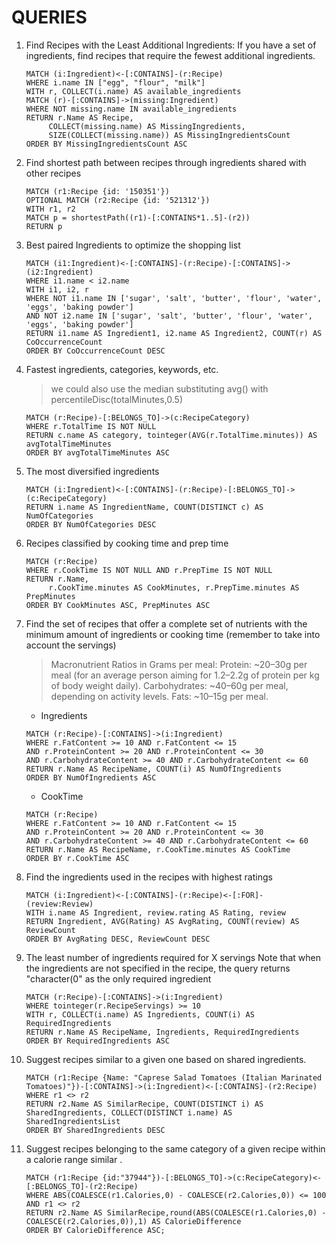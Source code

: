 # QUERIES 

1. Find Recipes with the Least Additional Ingredients: If you have a set of ingredients, find recipes that require the fewest additional ingredients.
     ```cypher
     MATCH (i:Ingredient)<-[:CONTAINS]-(r:Recipe)
     WHERE i.name IN ["egg", "flour", "milk"]
     WITH r, COLLECT(i.name) AS available_ingredients
     MATCH (r)-[:CONTAINS]->(missing:Ingredient)
     WHERE NOT missing.name IN available_ingredients
     RETURN r.Name AS Recipe, 
          COLLECT(missing.name) AS MissingIngredients,
          SIZE(COLLECT(missing.name)) AS MissingIngredientsCount
     ORDER BY MissingIngredientsCount ASC
     ```
1. Find shortest path between recipes through ingredients shared with other recipes
     ```cypher
     MATCH (r1:Recipe {id: '150351'})
     OPTIONAL MATCH (r2:Recipe {id: '521312'})
     WITH r1, r2
     MATCH p = shortestPath((r1)-[:CONTAINS*1..5]-(r2))
     RETURN p
     ```
1. Best paired Ingredients to optimize the shopping list 
     ```cypher
     MATCH (i1:Ingredient)<-[:CONTAINS]-(r:Recipe)-[:CONTAINS]->(i2:Ingredient)
     WHERE i1.name < i2.name
     WITH i1, i2, r
     WHERE NOT i1.name IN ['sugar', 'salt', 'butter', 'flour', 'water', 'eggs', 'baking powder'] 
     AND NOT i2.name IN ['sugar', 'salt', 'butter', 'flour', 'water', 'eggs', 'baking powder']
     RETURN i1.name AS Ingredient1, i2.name AS Ingredient2, COUNT(r) AS CoOccurrenceCount
     ORDER BY CoOccurrenceCount DESC
     ```
1. Fastest ingredients, categories, keywords, etc. 
     > we could also use the median substituting avg() with percentileDisc(totalMinutes,0.5)
     ```cypher
     MATCH (r:Recipe)-[:BELONGS_TO]->(c:RecipeCategory)
     WHERE r.TotalTime IS NOT NULL
     RETURN c.name AS category, tointeger(AVG(r.TotalTime.minutes)) AS avgTotalTimeMinutes
     ORDER BY avgTotalTimeMinutes ASC
     ```
1. The most diversified ingredients 
     ```cypher
     MATCH (i:Ingredient)<-[:CONTAINS]-(r:Recipe)-[:BELONGS_TO]->(c:RecipeCategory)
     RETURN i.name AS IngredientName, COUNT(DISTINCT c) AS NumOfCategories
     ORDER BY NumOfCategories DESC
     ```
1. Recipes classified by cooking time and prep time 
     ```cypher
     MATCH (r:Recipe)
     WHERE r.CookTime IS NOT NULL AND r.PrepTime IS NOT NULL
     RETURN r.Name, 
          r.CookTime.minutes AS CookMinutes, r.PrepTime.minutes AS PrepMinutes
     ORDER BY CookMinutes ASC, PrepMinutes ASC
     ```
1. Find the set of recipes that offer a complete set of nutrients with the minimum amount of ingredients or cooking time (remember to take into account the servings) 
     > Macronutrient Ratios in Grams per meal:
     > Protein: ~20–30g per meal (for an average person aiming for 1.2–2.2g of protein per kg of body weight daily).
     > Carbohydrates: ~40–60g per meal, depending on activity levels.
     > Fats: ~10–15g per meal.

     - Ingredients
     ```cypher
     MATCH (r:Recipe)-[:CONTAINS]->(i:Ingredient)
     WHERE r.FatContent >= 10 AND r.FatContent <= 15 
     AND r.ProteinContent >= 20 AND r.ProteinContent <= 30 
     AND r.CarbohydrateContent >= 40 AND r.CarbohydrateContent <= 60
     RETURN r.Name AS RecipeName, COUNT(i) AS NumOfIngredients
     ORDER BY NumOfIngredients ASC
     ```
     - CookTime
     ```cypher
     MATCH (r:Recipe)
     WHERE r.FatContent >= 10 AND r.FatContent <= 15 
     AND r.ProteinContent >= 20 AND r.ProteinContent <= 30 
     AND r.CarbohydrateContent >= 40 AND r.CarbohydrateContent <= 60
     RETURN r.Name AS RecipeName, r.CookTime.minutes AS CookTime
     ORDER BY r.CookTime ASC
     ```
1. Find the ingredients used in the recipes with highest ratings
     ```cypher
     MATCH (i:Ingredient)<-[:CONTAINS]-(r:Recipe)<-[:FOR]-(review:Review)
     WITH i.name AS Ingredient, review.rating AS Rating, review
     RETURN Ingredient, AVG(Rating) AS AvgRating, COUNT(review) AS ReviewCount
     ORDER BY AvgRating DESC, ReviewCount DESC
     ```
1. The least number of ingredients required for X servings 
Note that when the ingredients are not specified in the recipe, the query returns "character(0" as the only required ingredient
     ```cypher
     MATCH (r:Recipe)-[:CONTAINS]->(i:Ingredient)
     WHERE tointeger(r.RecipeServings) >= 10
     WITH r, COLLECT(i.name) AS Ingredients, COUNT(i) AS RequiredIngredients
     RETURN r.Name AS RecipeName, Ingredients, RequiredIngredients
     ORDER BY RequiredIngredients ASC
     ```
1. Suggest recipes similar to a given one based on shared ingredients.
     ```cypher
     MATCH (r1:Recipe {Name: "Caprese Salad Tomatoes (Italian Marinated Tomatoes)"})-[:CONTAINS]->(i:Ingredient)<-[:CONTAINS]-(r2:Recipe)
     WHERE r1 <> r2
     RETURN r2.Name AS SimilarRecipe, COUNT(DISTINCT i) AS SharedIngredients, COLLECT(DISTINCT i.name) AS SharedIngredientsList
     ORDER BY SharedIngredients DESC
     ```
1. Suggest recipes belonging to the same category of a given recipe within a calorie range similar .
     ```cypher
     MATCH (r1:Recipe {id:"37944"})-[:BELONGS_TO]->(c:RecipeCategory)<-[:BELONGS_TO]-(r2:Recipe)
     WHERE ABS(COALESCE(r1.Calories,0) - COALESCE(r2.Calories,0)) <= 100 AND r1 <> r2
     RETURN r2.Name AS SimilarRecipe,round(ABS(COALESCE(r1.Calories,0) - COALESCE(r2.Calories,0)),1) AS CalorieDifference
     ORDER BY CalorieDifference ASC;
     ```